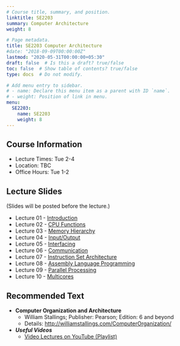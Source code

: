 ```yaml
---
# Course title, summary, and position.
linktitle: SE2203
summary: Computer Architecture
weight: 8

# Page metadata.
title: SE2203 Computer Architecture
#date: "2018-09-09T00:00:00Z"
lastmod: "2020-05-31T00:00:00+05:30"
draft: false  # Is this a draft? true/false
toc: false  # Show table of contents? true/false
type: docs  # Do not modify.

# Add menu entry to sidebar.
# - name: Declare this menu item as a parent with ID `name`.
# - weight: Position of link in menu.
menu:
  SE2203:
    name: SE2203
    weight: 8
---
```


## Course Information

- Lecture Times: Tue 2-4
- Location: TBC
- Office Hours: Tue 1-2

<!--
## Continuous Feedback
You can provide continuous feedback on lectures, subject matters and performance of the lecturer anonymously through this [Online Feedback Form](https://goo.gl/forms/0QkX4MapDyZp69ts2).
-->
 
## Lecture Slides
(Slides will be posted before the lecture.)

- Lecture 01 - [Introduction](https://academic.nimal.info/files/CA_01_Introduction.pdf)
- Lecture 02 - [CPU Functions](https://academic.nimal.info/files/CA_02_CPU_Functions.pdf)
- Lecture 03 - [Memory Hierarchy](https://academic.nimal.info/files/CA_03_Memory_Hierarchy.pdf)
- Lecture 04 - [Input/Output](https://academic.nimal.info/files/CA_04_Input_Output.pdf)
- Lecture 05 - [Interfacing](https://academic.nimal.info/files/CA_05_Interfacing.pdf)
- Lecture 06 - [Communication](https://academic.nimal.info/files/CA_06_Communication.pdf)
- Lecture 07 - [Instruction Set Architecture](https://academic.nimal.info/files/CA_07_Instruction_Set_Architecture.pdf)
- Lecture 08 - [Assembly Language Programming](https://academic.nimal.info/files/CA_08_Assembly_Language_Programming.pdf)
- Lecture 09 - [Parallel Processing](https://academic.nimal.info/files/CA_09_Parallel_Processing.pdf)
- Lecture 10 - [Multicores](https://academic.nimal.info/files/CA_10_Multicores.pdf)


## Recommended Text

- **Computer Organization and Architecture**
   - William Stallings; Publisher: Pearson; Edition: 6 and beyond
   - Details: http://williamstallings.com/ComputerOrganization/
- ***Useful Videos***
   - [Video Lectures on YouTube (Playlist)](https://www.youtube.com/playlist?list=PLvnDscyrIVpQh3oeKdzqs-cslhfcZVDwK)